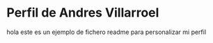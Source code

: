 # Perfil de Andres Villarroel 

hola este es un ejemplo de fichero readme para personalizar mi perfil
